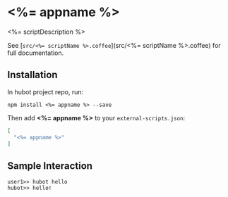 # <%= appname %>

<%= scriptDescription %>

See [`src/<%= scriptName %>.coffee`](src/<%= scriptName %>.coffee) for full documentation.

## Installation

In hubot project repo, run:

`npm install <%= appname %> --save`

Then add **<%= appname %>** to your `external-scripts.json`:

```json
[
  "<%= appname %>"
]
```

## Sample Interaction

```
user1>> hubot hello
hubot>> hello!
```
